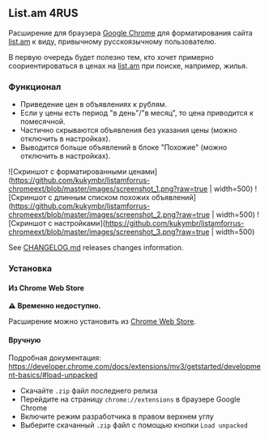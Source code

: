 ## List.am 4RUS

Расширение для браузера [Google Chrome](https://www.google.com/intl/ru_ru/chrome/)
для форматирования сайта [list.am](https://list.am/ru) к виду, привычному русскоязычному пользователю.

В первую очередь будет полезно тем, кто хочет примерно соориентироваться в ценах 
на [list.am](https://list.am/ru) при поиске, например, жилья.

### Функционал

* Приведение цен в объявлениях к рублям.
* Если у цены есть период "в день"/"в месяц", то цена приводится к помесячной.
* Частично скрываются объявления без указания цены (можно отключить в настройках).
* Выводится больше объявлений в блоке "Похожие" (можно отключить в настройках).

![Скриншот с форматированными ценами](https://github.com/kukymbr/listamforrus-chromeext/blob/master/images/screenshot_1.png?raw=true | width=500)
![Скриншот с длинным списком похожих объявлений](https://github.com/kukymbr/listamforrus-chromeext/blob/master/images/screenshot_2.png?raw=true | width=500)
![Скриншот с настройками](https://github.com/kukymbr/listamforrus-chromeext/blob/master/images/screenshot_3.png?raw=true | width=500)

See [CHANGELOG.md](CHANGELOG.md) releases changes information.

### Установка

#### Из Chrome Web Store 

**⚠️ Временно недоступно.**

Расширение можно установить из [Chrome Web Store](https://chrome.google.com/webstore/category/extensions).

#### Вручную

Подробная документация: https://developer.chrome.com/docs/extensions/mv3/getstarted/development-basics/#load-unpacked

* Скачайте `.zip` файл последнего релиза
* Перейдите на страницу `chrome://extensions` в браузере Google Chrome
* Включите режим разработчика в правом верхнем углу
* Выберите скачанный `.zip` файл с помощью кнопки `Load unpacked` 